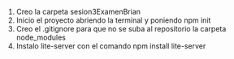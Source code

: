 1. Creo la carpeta sesion3ExamenBrian
2. Inicio el proyecto abriendo la terminal y poniendo npm init
3. Creo el .gitignore para que no se suba al repositorio la carpeta node_modules
4. Instalo lite-server con el comando npm install lite-server
